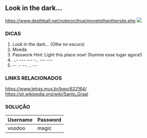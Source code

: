 ## Look in the dark...
https://www.deathball.net/notpron/true/movetotheothersite.php
<img src="https://www.deathball.net/notpron/true/screen4.jpg">

### DICAS
1) Look in the dark... (Olhe no escuro)
2) Moeda
3) Passwork Hint: Light this place now! (Ilumine esse lugar agora!)
4) ...- --- --- -.. --- ---
5) -- .- --. .. -.-

### LINKS RELACIONADOS
https://www.letras.mus.br/bwo/622164/
https://pt.wikipedia.org/wiki/Santo_Graal

### SOLUÇÃO
| Username | Password |
|:---------|:---------|
| voodoo   | magic    |
